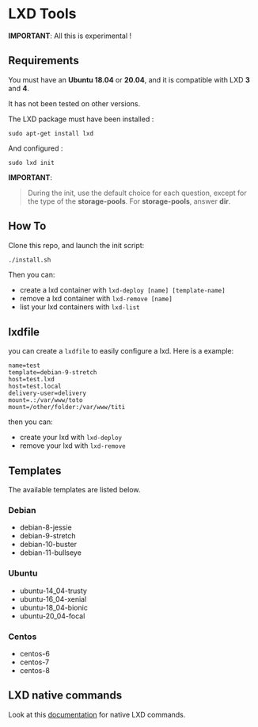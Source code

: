 # LXD Tools

**IMPORTANT**: All this is experimental !

## Requirements

You must have an **Ubuntu 18.04** or **20.04**, and it is compatible with LXD **3** and **4**.
 
It has not been tested on other versions.

The LXD package must have been installed :

```shell
sudo apt-get install lxd
```

And configured :

```shell
sudo lxd init
```

**IMPORTANT**:
> During the init, use the default choice for each question, except for the type of the **storage-pools**.
> For **storage-pools**, answer **dir**.


## How To


Clone this repo, and launch the init script:

```bash
./install.sh
```

Then you can:

  * create a lxd container with `lxd-deploy [name] [template-name]`
  * remove a lxd container with `lxd-remove [name]`
  * list your lxd containers with `lxd-list`

## lxdfile

you can create a `lxdfile` to easily configure a lxd. Here is a example:

```
name=test
template=debian-9-stretch
host=test.lxd
host=test.local
delivery-user=delivery
mount=.:/var/www/toto
mount=/other/folder:/var/www/titi
```

then you can:

  * create your lxd with `lxd-deploy`
  * remove your lxd with `lxd-remove`

## Templates

The available templates are listed below.

### Debian

* debian-8-jessie
* debian-9-stretch
* debian-10-buster
* debian-11-bullseye

### Ubuntu

* ubuntu-14_04-trusty
* ubuntu-16_04-xenial
* ubuntu-18_04-bionic
* ubuntu-20_04-focal

### Centos

* centos-6
* centos-7
* centos-8

## LXD native commands

Look at this [documentation](./LXD.md) for native LXD commands.
